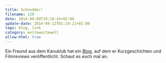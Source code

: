 ```yaml
---
title: Schnodder!
filename: 129
date: 2014-09-09T19:29:43+02:00
update-date: 2014-09-12T01:24:21+02:00
tags: blog, link
category: weiteweitewelt
allow-html: true
---
```


<p>Ein Freund aus dem Kanuklub hat ein <a href="http://lippemeier.wordpress.com/">Blog</a>, auf dem er Kurzgeschichten und Filmreviews veröffentlicht. Schaut es euch mal an.</p>


